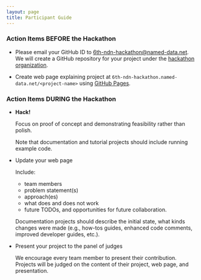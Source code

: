 ```yaml
---
layout: page
title: Participant Guide
---
```


### Action Items BEFORE the Hackathon

- Please email your GitHub ID to 6th-ndn-hackathon@named-data.net.  We will create a GitHub repository
for your project under the [hackathon organization](https://github.com/6th-ndn-hackathon).

- Create web page explaining project at `6th-ndn-hackathon.named-data.net/<project-name>` using [GitHub Pages](https://pages.github.com/).

### Action Items DURING the Hackathon

- **Hack!**

    Focus on proof of concept and demonstrating feasibility rather than polish.

    Note that documentation and tutorial projects should include running example code.

- Update your web page

    Include:

    - team members
    - problem statement(s)
    - approach(es)
    - what does and does not work
    - future TODOs, and opportunities for future collaboration.

    Documentation projects should describe the initial state, what kinds changes were made
    (e.g., how-tos guides, enhanced code comments, improved developer guides, etc.).

- Present your project to the panel of judges

    We encourage every team member to present their contribution.
    Projects will be judged on the content of their project, web page, and presentation.
